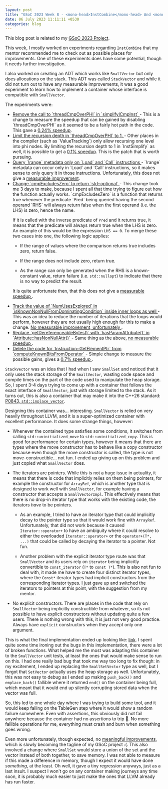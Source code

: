 ```yaml
---
layout: post
title: "GSoC 2023 Week 8 - <mono-head>InstCombine</mono-head> And <mono-head>SmallVector</mono-head> Experiments"
date: 06 July 2023 11:11:11 +0530
categories: blog
---
```


This blog post is related to my
<a href="https://summerofcode.withgoogle.com/programs/2023/projects/JdqGUwNq">GSoC
2023 Project</a>.

This week, I mostly worked on experiments regarding `InstCombine` that my mentor recommended me to check
out as possible places for improvements. One of these experiments does have some potential, though it needs further
investigation.

I also worked on creating an ADT which works like `SmallVector` but only does allocations on the stack.
This ADT was called `StackVector` and while it did not turn out to have any measurable improvements, it was
a good experiment to learn how to implement a container whose interface is compatible with `SmallVector`.

The experiments were:

- <a href="https://github.com/llvm/llvm-project/commit/eca87099ea457a7b3f1a39167a053e6aa43f33c5">
  Remove the call to `threadCmpOverPHI` in `simplifyICmpInst`
  </a> - This is a change to measure the speedup that can be gained by disabling `threadCmpOverPHI` as it
  seemed to be a fairly hot path in the code. This gave a
  <a href="https://llvm-compile-time-tracker.com/compare.php?from=dd639eb15aacfc865409915516f52385c4381923&to=eca87099ea457a7b3f1a39167a053e6aa43f33c5&stat=instructions:u">
    0.24% speedup</a>.

- <a href="https://github.com/llvm/llvm-project/commit/72561e65c9bf044e0628c8dc4b0ac15fe142ea7e">
  Limit the recursion depth in `threadCmpOverPHI` to 1.
  </a> - Other places in the compiler (such as `ValueTracking`) only allow recursing one level into phi
  nodes. By limiting the recursion depth to 1 in `InstSimplify` as well, it is possible to get a
  <a href="https://llvm-compile-time-tracker.com/compare.php?from=dd639eb15aacfc865409915516f52385c4381923&to=72561e65c9bf044e0628c8dc4b0ac15fe142ea7e&stat=instructions%3Au">
    0.1% speedup</a>. This is the patch that is worth pursuing.

- <a href="https://github.com/llvm/llvm-project/commit/ef0bc766b21f474db94ef9191d89697e3005ab0d">
  Query `!range` metadata only on `Load` and `Call` instructions
  </a> - `!range` metadata can occur only in `Load` and `Call` instructions, so it
  makes sense to only query it in those instructions. Unfortunately, this does not give a
  <a href="https://llvm-compile-time-tracker.com/compare.php?from=72561e65c9bf044e0628c8dc4b0ac15fe142ea7e&to=ef0bc766b21f474db94ef9191d89697e3005ab0d&stat=instructions:u">
    measurable improvement</a>.

- <a href="https://github.com/llvm/llvm-project/commit/7fb4cdcdb9b6fc7ecd4db6b0ac91dbb77da07126">
  Change `cmpExcludesZero` to return `std::optional<bool>`
  </a> - This change took me 3 days to make, because I spent all that time trying to figure out how the
  function actually works. `cmpExcludesZero` is a function that returns true whenever the predicate
  `Pred` being queried having the second operand `RHS` will always return false when the first
  operand (i.e. the LHS) is zero, hence the name.

  If it is called with the inverse predicate of `Pred` and it returns true, it means that the predicate
  will always return true when the LHS is zero. An example of this would be the expression `LHS == 0`.
  To merge these two cases into one, the following logic applies:

    - If the range of values where the comparison returns true includes zero, return false.

    - If the range does not include zero, return true.

    - As the range can only be generated when the RHS is a known-constant value, return failure (i.e. `std::nullopt`)
      to indicate that there is no way to predict the result.

  It is quite unfortunate then, that this does not give a
  <a href="https://llvm-compile-time-tracker.com/compare.php?from=d96f235eb01d19cc9db6739217ce4d33fdae0f87&to=7fb4cdcdb9b6fc7ecd4db6b0ac91dbb77da07126&stat=instructions:u">
    measurable speedup
  </a>.

- <a href="https://github.com/llvm/llvm-project/commit/831822a0b9d9849a73ae285ecdbb2b23b0a0dac1">
  Track the value of `NumUsesExplored` in `isKnownNonNullFromDominatingCondition` inside
  inner loops as well
  </a> - This was an idea to reduce the number of iterations that the loops would perform, however they are not
  usually high enough for this to make a change.
  <a href="https://llvm-compile-time-tracker.com/compare.php?from=80f46b3929162637e536b28c2818dbbbe6cf8e8b&to=831822a0b9d9849a73ae285ecdbb2b23b0a0dac1&stat=instructions:u">
    No measurable improvement, unfortunately
  </a>.

- <a href="https://github.com/llvm/llvm-project/commit/a2c83776edb05b569ef28da74479010ec36eb614">
  Replace `getDereferenceableBytes()` with `hasParamAttribute()` in
  `Attribute::hasNonNullAttr()`
  </a> - Same thing as the above,
  <a href="https://llvm-compile-time-tracker.com/compare.php?from=831822a0b9d9849a73ae285ecdbb2b23b0a0dac1&to=a2c83776edb05b569ef28da74479010ec36eb614&stat=instructions:u">
    no measurable speedup
  </a>.

- <a href="https://github.com/llvm/llvm-project/commit/a49e4e4d6546b1991639a81869ae82f11fb71d6f">
  Delete the code for `Instruction::GetElementPtr` from `computeKnownBitsFromOperator`
  </a> - Simple change to measure the possible gains, gives a
  <a href="https://llvm-compile-time-tracker.com/compare.php?from=a2c83776edb05b569ef28da74479010ec36eb614&to=a49e4e4d6546b1991639a81869ae82f11fb71d6f&stat=instructions:u">
    0.7% speedup
  </a>.

`StackVector` was an idea that I had when I saw `SmallSet` and noticed that it only uses the
stack storage of the `SmallVector`, wasting code space and compile times on the part of the code used to
manipulate the heap storage. So, I spent 3-4 days trying to come up with a container that follows the exact interface
of `SmallVector`, just with storage limited to the stack. As it turns out, this is also a container that
may make it into the C++26 standard:
<a href="https://www.open-std.org/jtc1/sc22/wg21/docs/papers/2023/p0843r6.html">P0843,
`std::inplace_vector`</a>.

Designing this container was... interesting. `SmallVector` is relied on very heavily throughout LLVM, and
it is a super-optimized container with excellent performance. It does some strange things, however:

- Whenever the contained type satisfies some conditions, it switches from calling
  `std::uninitialized_move` to `std::uninitialized_copy`. This is good for performance for
  certain types, however it means that there are types where the move constructor has to behave like a copy
  constructor because even though the move constructor is called, the type is not move-constructible... not fun.
  I ended up giving up on this problem and just copied what `SmallVector` does.

- The iterators are pointers. While this is not a huge issue in actuality, it means that there is code that
  implicitly relies on them being pointers, for example the constructor for `ArrayRef`, which is another
  type that is designed to work well with `SmallVector`, for example having a constructor that accepts a
  `SmallVectorImpl`. This effectively means that there is no drop-in iterator type that works with the
  existing code, the iterators *have* to be pointers.

  - As an example, I tried to have an iterator type that could implicitly decay to the pointer type so that it would
    work fine with `ArrayRef`. Unfortunately, that did not work because it caused
    `Iterator::operator+` to have an ambiguity where it could resolve to either the overloaded
    `Iterator::operator+` or the `operator+(T*, ...)` that could be called by decaying the
    iterator to a pointer. Not fun.

  - Another problem with the explicit iterator type route was that `SmallVector` and its users rely on
    `iterator` being implicitly convertible to `const_iterator` (`T*` to
    `const T*`). This is also not fun to deal with, it made me have to create four distinct iterator
    types, where the `Const*` iterator types had implicit constructors from the corresponding iterator
    types. I just gave up and switched the iterators to pointers at this point, with the suggestion from my mentor.

- No explicit constructors. There are places in the code that rely on `SmallVector` being implicitly
  constructible from whatever, so its not possible to have explicit constructors without updating quite a few
  users. There is nothing wrong with this, it is just not very good practice. Always have `explicit`
  constructors when they accept only one argument.

This is what the final implementation ended up looking like:
<a href="https://github.com/llvm/llvm-project/blob/73af5c10ab093031f3258cc90ceb08364e35fd48/llvm/include/llvm/ADT/StackVector.h">
link</a>. I spent quite some time ironing out the bugs in this implementation, there were a lot of broken functions.
What helped me the most was adapting this container to the `SmallVector` unit tests, at least the ones that
would make sense to run on this. I had one really bad bug that took me way too long to fix though: in my excitement,
I ended up replacing the `SmallSetVector` type as well, but I forgot that `SetVector` actually
uses the heap storage as well. Unfortunately, this was not easy to debug as I ended up making `push_back()`
and `emplace_back()` fallible where it returned `end()` on the container being full, which meant
that it would end up silently corrupting stored data when the vector was full.

So, this led to one whole day where I was trying to build some tool, and it would keep failing on the TableGen step
where it would show a random failure somewhere. Even with assertions, this obviously did not fail anywhere because
the container had no assertions to trip :facepalm:. No more fallible operations for me, everything must crash and burn
when something goes wrong.

Even more unfortunately, though expected, no
<a href="https://llvm-compile-time-tracker.com/compare.php?from=7fb4cdcdb9b6fc7ecd4db6b0ac91dbb77da07126&to=69df2a5472699d3027c01226aebd81b803757aa0&stat=instructions:u">
meaningful improvements</a>, which is slowly becoming the tagline of my GSoC project :(. This also involved a change
where `SmallSet` would store a union of the set and the vector instead of both together, to save memory.
I was not able to measure if this made a difference in memory, though I expect it would have done <i>something</i>, at
the least. Oh well, it gave a tiny regression anyways, just as a last insult. I suspect I won't go on any container
making journeys any time soon, it is probably much easier to just make the ones that LLVM already has run faster.

